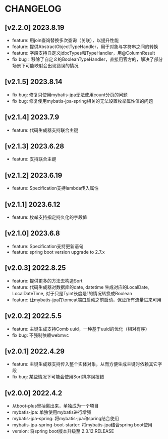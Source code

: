 # CHANGELOG

## [v2.2.0] 2023.8.19

* feature:  用join查询替换多次查询（关联），以提升性能
* feature:  提供AbstractObjectTypeHandler，用于对象与字符串之间的转换
* feature: 字段支持自定义jdbcTypes和TypeHandler，用@ColumnResult
* fix bug：移除了自定义的BooleanTypeHandler，直接用官方的，解决了部分场景下可能映射会出现错误的情况

## [v2.1.5] 2023.8.14

* fix bug:  修复只使用mybatis-jpa无法使用count分页的问题
* fix bug:  修复使用mybatis-jpa-spring相关的无法设置枚举属性值的问题

## [v2.1.4] 2023.7.9

* feature:  代码生成器支持联合主键

## [v2.1.3] 2023.6.28

* feature:  支持联合主键

## [v2.1.2] 2023.6.19

* feature:  Specification支持lambda传入属性

## [v2.1.1] 2023.6.12

* feature:  枚举支持指定持久化的字段值

## [v2.1.0] 2023.6.8

* feature:  Specification支持更新语句
* feature:  spring boot version upgrade to 2.7.x

## [v2.0.3] 2022.8.25

* feature:  提供更多的方法去构造Sort
* feature:  代码生成器对数据库的date, datetime 生成对应的LocalDate, LocalDateTime, 对于只是Tyint长度是1的情况转换成Boolean
* feature:  让mybatis-jpa在tomcat端口启动之前启动，保证所有流量进来可用

## [v2.0.2] 2022.5.5

* feature:  主键生成支持Comb uuid，一种基于uuid的优化（相对有序）
* fix bug:  不强制依赖webmvc

## [v2.0.1] 2022.4.29

* feature:  主键生成器支持传入整个实体对象，从而方便生成主键时依赖其它字段
* fix bug:  某些情况下可能会使用Sort排序误报错

## [v2.0.0] 2022.4.2

* 从boot-plus里抽离出来，单独成为一个项目
* mybatis-jpa: 单独使用mybatis进行增强
* mybatis-jpa-spring: 将mybatis-jpa和spring结合使用
* mybatis-jpa-spring-boot-starter: 将mybatis-jpa结合spring boot使用
* version: 将spring boot版本升级至 2.3.12.RELEASE 

